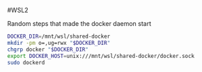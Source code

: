 #WSL2

Random steps that made the docker daemon start

```bash
DOCKER_DIR=/mnt/wsl/shared-docker
mkdir -pm o=,ug=rwx "$DOCKER_DIR"
chgrp docker "$DOCKER_DIR"
export DOCKER_HOST=unix:///mnt/wsl/shared-docker/docker.sock
sudo dockerd
```
